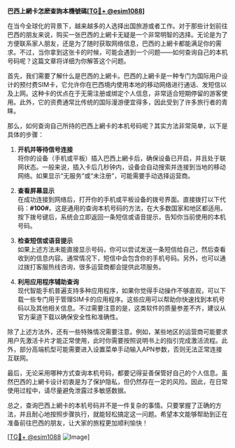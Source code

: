 **巴西上網卡怎麽查詢本機號碼[[TG💪+ @esim1088](https://t.me/s/esim1088)]**

在当今全球化的背景下，越来越多的人选择出国旅游或者工作。对于那些计划前往巴西的朋友来说，购买一张巴西的上網卡无疑是一个非常明智的选择。无论是为了方便联系家人朋友，还是为了随时获取网络信息，巴西的上網卡都能满足你的需求。不过，当你拿到这张卡的时候，可能会遇到一个问题——如何查询自己的本机号码呢？这篇文章将详细为你解答这个问题。

首先，我们需要了解什么是巴西的上網卡。巴西的上網卡是一种专门为国际用户设计的预付费SIM卡，它允许你在巴西境内使用本地的移动网络进行通话、发短信以及上网。这种卡的优点在于无需注册或绑定个人信息，非常适合短期停留的游客使用。此外，它的资费通常比传统的国际漫游便宜得多，因此受到了许多旅行者的青睐。

那么，如何查询自己所持的巴西上網卡的本机号码呢？其实方法非常简单，以下是具体的步骤：

1. **开机并等待信号连接**  
   将你的设备（手机或平板）插入巴西上網卡后，确保设备已开启，并且处于联网状态。一般来说，插入卡后几秒钟内，设备会自动搜索并连接到当地的移动网络。如果显示“无服务”或“未注册”，可能需要手动选择运营商。

2. **查看屏幕显示**  
   在成功连接到网络后，打开你的手机或平板设备的拨号界面。直接拨打以下代码：**#100#**。这是通用的查询本机号码的方法，在大多数国家和地区都适用。按下拨号键后，系统会立即返回一条短信或语音提示，告知你当前使用的本机号码。

3. **检查短信或语音提示**  
   如果上述方法未能直接显示号码，你可以尝试发送一条短信给自己，然后查看收到的信息内容。通常情况下，短信中会包含你的手机号码。另外，也可以通过拨打客服热线咨询，很多运营商都会提供此项服务。

4. **利用应用程序辅助查询**  
   现代智能手机普遍支持多种应用程序，如果你觉得手动操作不够直观，可以下载一些专门用于管理SIM卡的应用程序。这些应用可以帮助你快速找到本机号码以及其他相关信息。不过需要注意的是，这类软件的质量参差不齐，建议从官方渠道下载以确保安全性和准确性。

除了上述方法外，还有一些特殊情况需要注意。例如，某些地区的运营商可能要求用户先激活卡片才能正常使用，此时你需要按照说明书上的指引完成激活流程。此外，部分高端机型可能需要进入设置菜单手动输入APN参数，否则无法正常连接互联网。

最后，无论采用哪种方式查询本机号码，都要记得妥善保管好自己的个人信息。虽然巴西的上網卡设计初衷是为了保护隐私，但仍然存在一定的风险。因此，在日常使用过程中，请尽量避免泄露过多敏感数据。

总之，查询巴西上網卡的本机号码并不是一件复杂的事情。只要掌握了正确的方法，并且耐心地按照步骤执行，就能轻松搞定这一问题。希望本文能够帮助到正在准备前往巴西的朋友，让大家的旅程更加顺利愉快！

[[TG💪+ @esim1088](https://t.me/s/esim1088) ![Image](https://i.postimg.cc/4NQfJmqS/Snipaste-2025-05-13-00-14-12.png)]